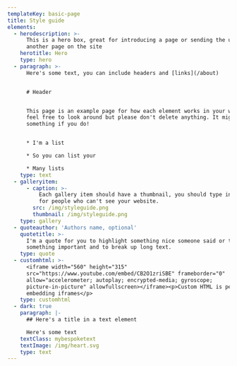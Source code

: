 ```yaml
---
templateKey: basic-page
title: Style guide
elements:
  - herodescription: >-
      This is a hero box, great for introducing a page or sending the user to
      another page on the site
    herotitle: Hero
    type: hero
  - paragraph: >-
      Here's some text, you can include headers and [links](/about)


      # Header


      This page is an example page for how each element works in your website,
      feel free to look around but please don't delete anything. It might break
      something if you do!


      * I'm a list

      * So you can list your

      * Many lists
    type: text
  - galleryitem:
      - caption: >-
          Each gallery item should have a thumbnail, you should type in a title,
          for people who can't see your website.
        src: /img/styleguide.png
        thumbnail: /img/styleguide.png
    type: gallery
  - quoteauthor: 'Authors name, optional'
    quotetitle: >-
      I'm a quote for you to highlight something nice someone said or to show
      something important and to break up long text.
    type: quote
  - customhtml: >-
      <iframe width="560" height="315"
      src="https://www.youtube.com/embed/CB2O1zriSBE" frameborder="0"
      allow="accelerometer; autoplay; encrypted-media; gyroscope;
      picture-in-picture" allowfullscreen></iframe><p>Custom HTML is perfect for
      embedding iframes</p>
    type: customhtml
  - dark: true
    paragraph: |-
      ## Here's a title in a text element

      Here's some text
    textClass: mybespoketext
    textImage: /img/heart.svg
    type: text
---
```


